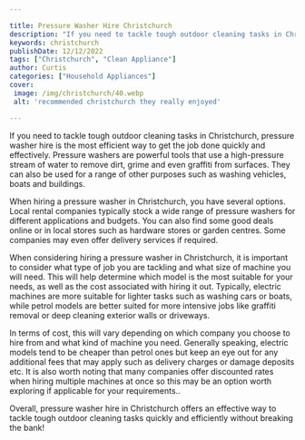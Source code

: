 ```yaml
---

title: Pressure Washer Hire Christchurch
description: "If you need to tackle tough outdoor cleaning tasks in Christchurch, pressure washer hire is the most efficient way to get the job ...learn more"
keywords: christchurch
publishDate: 12/12/2022
tags: ["Christchurch", "Clean Appliance"]
author: Curtis
categories: ["Household Appliances"]
cover: 
 image: /img/christchurch/40.webp
 alt: 'recommended christchurch they really enjoyed'

---
```


If you need to tackle tough outdoor cleaning tasks in Christchurch, pressure washer hire is the most efficient way to get the job done quickly and effectively. Pressure washers are powerful tools that use a high-pressure stream of water to remove dirt, grime and even graffiti from surfaces. They can also be used for a range of other purposes such as washing vehicles, boats and buildings.

When hiring a pressure washer in Christchurch, you have several options. Local rental companies typically stock a wide range of pressure washers for different applications and budgets. You can also find some good deals online or in local stores such as hardware stores or garden centres. Some companies may even offer delivery services if required. 

When considering hiring a pressure washer in Christchurch, it is important to consider what type of job you are tackling and what size of machine you will need. This will help determine which model is the most suitable for your needs, as well as the cost associated with hiring it out. Typically, electric machines are more suitable for lighter tasks such as washing cars or boats, while petrol models are better suited for more intensive jobs like graffiti removal or deep cleaning exterior walls or driveways. 

In terms of cost, this will vary depending on which company you choose to hire from and what kind of machine you need. Generally speaking, electric models tend to be cheaper than petrol ones but keep an eye out for any additional fees that may apply such as delivery charges or damage deposits etc. It is also worth noting that many companies offer discounted rates when hiring multiple machines at once so this may be an option worth exploring if applicable for your requirements.. 

Overall, pressure washer hire in Christchurch offers an effective way to tackle tough outdoor cleaning tasks quickly and efficiently without breaking the bank!
